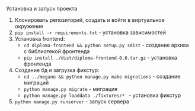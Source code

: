 Установка и запуск проекта

1. Клонировать репозиторий, создать и войти в виртуальное окружение
2. `pip install -r requirements.txt` - установка зависимостей
3. Установка frontend:
    * `cd diploma-frontend && python setup.py sdist` - создание архива с библиотекой фронтенда
    * `pip install ./dist/diploma-frontend-0.6.tar.gz` - установка фронтенда
4. Создание бд и загрузка фикстур:
    * `cd ../megano && python manage.py make migrations` - создание миграций
    * `python manage.py migrate` - миграция 
    * `python manage.py loaddata ./fixtures/* ` - установка фикстур
5. `python manage.py runserver` - запуск сервера